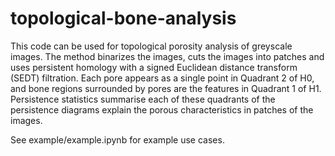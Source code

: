 # topological-bone-analysis

This code can be used for topological porosity analysis of greyscale images.
The method binarizes the images, cuts the images into patches and uses persistent homology with a signed Euclidean distance transform (SEDT) filtration.
Each pore appears as a single point in Quadrant 2 of H0, and bone regions surrounded by pores are the features in Quadrant 1 of H1.
Persistence statistics summarise each of these quadrants of the persistence diagrams explain the porous characteristics in patches of the images.

See example/example.ipynb for example use cases.
